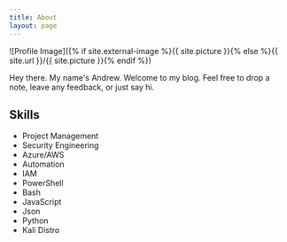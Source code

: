```yaml
---
title: About
layout: page
---
```

![Profile Image]({% if site.external-image %}{{ site.picture }}{% else %}{{ site.url }}/{{ site.picture }}{% endif %})

<p>Hey there. My name's Andrew. Welcome to my blog. Feel free to drop a note, leave any feedback, or just say hi.</p>



<h2>Skills</h2>

<ul class="skill-list">
	<li>Project Management</li>
	<li>Security Engineering</li>
	<li>Azure/AWS</li>
	<li>Automation</li>
	<li>IAM</li>
	<li>PowerShell</li>
	<li>Bash</li>
	<li>JavaScript</li>
	<li>Json</li>
	<li>Python</li>
	<li>Kali Distro</li>
</ul>
